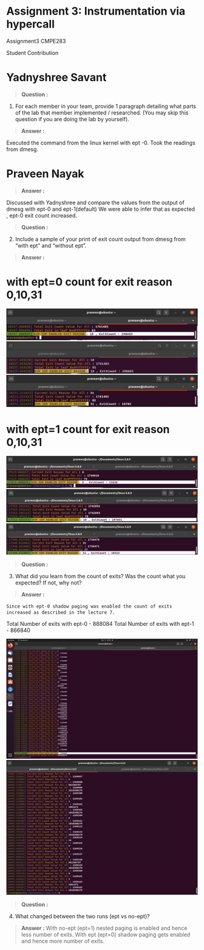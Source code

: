 # Assignment 3: Instrumentation via hypercall
Assignment3 CMPE283

Student Contribution

Yadnyshree Savant
=================
> **Question :** 

1. For each member in your team, provide 1 paragraph detailing what parts of the lab that member implemented / researched. (You may skip this question if you are doing the lab by yourself).

> **Answer :** 

Executed the command from the linux kernel with ept -0.
Took the readings from dmesg.


Praveen Nayak
=============
> **Answer :** 

Discussed with Yadnyshree and compare the values from the output of dmesg with ept-0 and ept-1(default)
We were able to infer that as expected , ept-0 exit count increased.

> **Question :** 

2. Include a sample of your print of exit count output from dmesg from “with ept” and “without ept”.

> **Answer :** 

with ept=0 count for exit reason 0,10,31
=====
![](images/EPT-0-0.png)
![](images/EPT-0-10.png)
![](images/EPT-0-31.png)

with ept=1 count for exit reason 0,10,31
=====
![](images/EPT-1-0.png)
![](images/EPT-1-10.png)
![](images/EPT-1-31.png)


> **Question :** 

3. What did you learn from the count of exits? Was the count what you expected? If not, why not?

> **Answer :** 

	Since with ept-0 shadow paging was enabled the count of exits increased as described in the lecture 7.
  
Total Number of exits with ept-0 - 888084
Total Number of exits with ept-1 - 866840

![](images/Total_VM_EXIT_On_Boot-EPT0.png)
![](images/Total_VM_EXIT_On_Boot-EPT1.png)

> **Question :** 

4. What changed between the two runs (ept vs no-ept)?

> **Answer :** 
With no-ept (ept=1) nested paging is enabled and hence less number of exits.
With ept (ept=0) shadow paging gets enabled and hence more number of exits.





